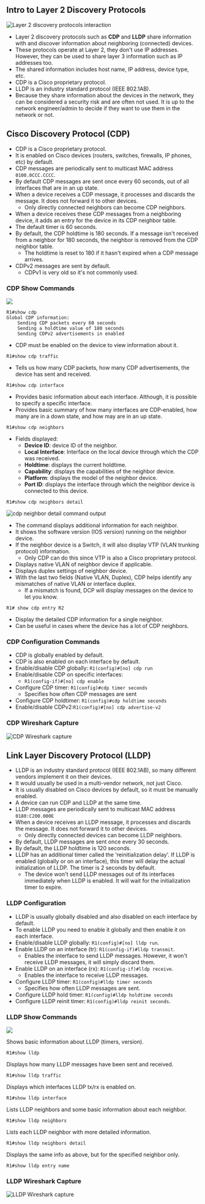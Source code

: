 ## Intro to Layer 2 Discovery Protocols
![Layer 2 discovery protocols interaction](./img2/layer-2-discovery-protocols-interaction.png)
* Layer 2 discovery protocols such as **CDP** and **LLDP** share information with and discover information about neighboring (connected) devices.
* These protocols operate at Layer 2, they don't use IP addresses. However, they can be used to share layer 3 information such as IP addresses too.
* The shared information includes host name, IP address, device type, etc.
* CDP is a Cisco proprietary protocol.
* LLDP is an industry standard protocol (IEEE 802.1AB).
* Because they share information about the devices in the network, they can be considered a security risk and are often not used. It is up to the network engineer/admin to decide if they want to use them in the network or not.
## Cisco Discovery Protocol (CDP)
* CDP is a Cisco proprietary protocol.
* It is enabled on Cisco devices (routers, switches, firewalls, IP phones, etc) by default.
* CDP messages are periodically sent to multicast MAC address `0100.0CCC.CCCC`.
* By default CDP messages are sent once every 60 seconds, out of all interfaces that are in an up state.
* When a device receives a CDP message, it processes and discards the message. It does not forward it to other devices.
	* Only directly connected neighbors can become CDP neighbors.
* When a device receives these CDP messages from a neighboring device, it adds an entry for the device in its CDP neighbor table.
* The default timer is 60 seconds.
* By default, the CDP holdtime is 180 seconds. If a message isn't received from a neighbor for 180 seconds, the neighbor is removed from the CDP neighbor table.
	* The holdtime is reset to 180 if it hasn't expired when a CDP message arrives.
* CDPv2 messages are sent by default.
	* CDPv1 is very old so it's not commonly used.
### CDP Show Commands
![](./img2/cdp-lldp-topology.png)

```
R1#show cdp
Global CDP information:
	Sending CDP packets every 60 seconds
	Sending a holdtime value of 180 seconds
	Sending CDPv2 advertisements in enabled
```
* CDP must be enabled on the device to view information about it.

```
R1#show cdp traffic
```
* Tells us how many CDP packets, how many CDP advertisements, the device has sent and received.

```
R1#show cdp interface
```
* Provides basic information about each interface. Although, it is possible to specify a specific interface.
* Provides basic summary of how many interfaces are CDP-enabled, how many are in a down state, and how may are in an up state.

```
R1#show cdp neighbors
```
* Fields displayed:
	* **Device ID**: device ID of the neighbor.
	* **Local Interface**: Interface on the local device through which the CDP was received.
	* **Holdtime**: displays the current holdtime.
	* **Capability**: displays the capabilities of the neighbor device.
	* **Platform**: displays the model of the neighbor device.
	* **Port ID**: displays the interface through which the neighbor device is connected to this device.

```
R1#show cdp neighbors detail
```
![cdp neighbor detail command output](./img2/cdp-neighbor-detail-command.png)
* The command displays additional information for each neighbor.
* It shows the software version (IOS version) running on the neighbor device.
* If the neighbor device is a Switch, it will also display VTP (VLAN trunking protocol) information.
	* Only CDP can do this since VTP is also a Cisco proprietary protocol.
* Displays native VLAN of neighbor device if applicable.
* Displays duplex settings of neighbor device.
* With the last two fields (Native VLAN, Duplex), CDP helps identify any mismatches of native VLAN or interface duplex.
	* If a mismatch is found, DCP will display messages on the device to let you know.

```
R1# show cdp entry R2
```
* Display the detailed CDP information for a single neighbor.
* Can be useful in cases where the device has a lot of CDP neighbors.

### CDP Configuration Commands
* CDP is globally enabled by default.
* CDP is also enabled on each interface by default.
* Enable/disable CDP globally: `R1(config)#[no] cdp run`
* Enable/disable CDP on specific interfaces: 
	* `R1(config-if)#[no] cdp enable`
* Configure CDP timer: `R1(config)#cdp timer seconds`
	* Specifies how often CDP messages are sent
* Configure CDP holdtimer: `R1(config)#cdp holdtime seconds`
* Enable/disable CDPv2:`R1(config)#[no] cdp advertise-v2`
### CDP Wireshark Capture
![CDP Wireshark capture](./img2/cdp-wireshark-capture.png)
## Link Layer Discovery Protocol (LLDP)
* LLDP is an industry standard protocol (IEEE 802.1AB), so many different vendors implement it on their devices. 
* It would usually be used in a multi-vendor network, not just Cisco.
* It is usually disabled on Cisco devices by default, so it must be manually enabled.
* A device can run CDP and LLDP at the same time.
* LLDP messages are periodically sent to multicast MAC address `0180:C200.000E`
* When a device receives an LLDP message, it processes and discards the message. It does not forward it to other devices.
	* Only directly connected devices can become LLDP neighbors.
* By default, LLDP messages are sent once every 30 seconds.
* By default, the LLDP holdtime is 120 seconds.
* LLDP has an additional timer called the 'reinitialization delay'. If LLDP is enabled (globally or on an interface), this timer will delay the actual initialization of LLDP. The timer is 2 seconds by default.
	* The device won't send LLDP messages out of its interfaces immediately when LLDP is enabled. It will wait for the initialization timer to expire.
### LLDP Configuration
* LLDP is usually globally disabled and also disabled on each interface by default. 
* To enable LLDP you need to enable it globally and then enable it on each interface.
* Enable/disable LLDP globally: `R1(config)#[no] lldp run`.
* Enable LLDP on an interface (tr): `R1(config-if)#lldp transmit`.
	* Enables the interface to send LLDP messages. However, it won't receive LLDP messages, it will simply discard them.
* Enable LLDP on an interface (rx): `R1(config-if)#lldp receive`.
	* Enables the interface to receive LLDP messages.
* Configure LLDP timer: `R1(config)#lldp timer seconds`
	* Specifies how often LLDP messages are sent.
* Configure LLDP hold timer: `R1(config)#lldp holdtime seconds`
* Configure LLDP reinit timer: `R1(config)#lldp reinit seconds`.
### LLDP Show Commands
![](./img2/cdp-lldp-topology.png)

Shows basic information about LLDP (timers, version).
```
R1#show lldp
```

Displays how many LLDP messages have been sent and received.
```
R1#show lldp traffic
```

Displays which interfaces LLDP tx/rx is enabled on.
```
R1#show lldp interface
```

Lists LLDP neighbors and some basic information about each neighbor.
```
R1#show lldp neighbors
```

Lists each LLDP neighbor with more detailed information.
```
R1#show lldp neighbors detail
```

Displays the same info as above, but for the specified neighbor only.
```
R1#show lldp entry name
```

### LLDP Wireshark Capture
![LLDP Wireshark capture](./img2/lldp-wireshark-capture.png)
